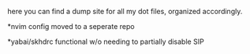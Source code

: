 here you can find a dump site for all my dot files, organized accordingly.

*nvim config moved to a seperate repo

*yabai/skhdrc functional w/o needing to partially disable SIP
